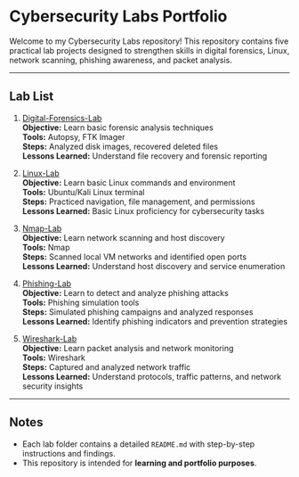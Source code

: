 # Cybersecurity Labs Portfolio

Welcome to my Cybersecurity Labs repository! This repository contains five practical lab projects designed to strengthen skills in digital forensics, Linux, network scanning, phishing awareness, and packet analysis.

---

## Lab List

1. [Digital-Forensics-Lab](./Digital-Forensics-Lab)  
   **Objective:** Learn basic forensic analysis techniques  
   **Tools:** Autopsy, FTK Imager  
   **Steps:** Analyzed disk images, recovered deleted files  
   **Lessons Learned:** Understand file recovery and forensic reporting  

2. [Linux-Lab](./Linux-Lab)  
   **Objective:** Learn basic Linux commands and environment  
   **Tools:** Ubuntu/Kali Linux terminal  
   **Steps:** Practiced navigation, file management, and permissions  
   **Lessons Learned:** Basic Linux proficiency for cybersecurity tasks  

3. [Nmap-Lab](./Nmap-Lab)  
   **Objective:** Learn network scanning and host discovery  
   **Tools:** Nmap  
   **Steps:** Scanned local VM networks and identified open ports  
   **Lessons Learned:** Understand host discovery and service enumeration  

4. [Phishing-Lab](./Phishing-Lab)  
   **Objective:** Learn to detect and analyze phishing attacks  
   **Tools:** Phishing simulation tools  
   **Steps:** Simulated phishing campaigns and analyzed responses  
   **Lessons Learned:** Identify phishing indicators and prevention strategies  

5. [Wireshark-Lab](./Wireshark-Lab)  
   **Objective:** Learn packet analysis and network monitoring  
   **Tools:** Wireshark  
   **Steps:** Captured and analyzed network traffic  
   **Lessons Learned:** Understand protocols, traffic patterns, and network security insights  

---

## Notes
- Each lab folder contains a detailed `README.md` with step-by-step instructions and findings.  
- This repository is intended for **learning and portfolio purposes**.
